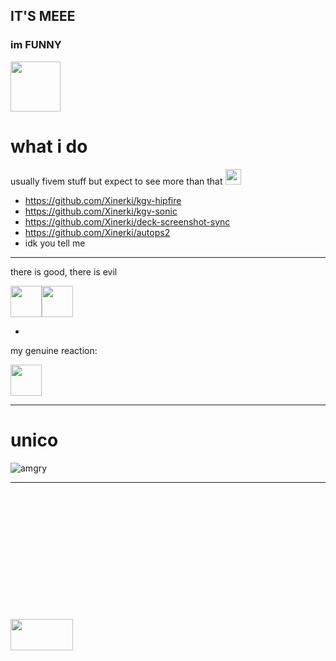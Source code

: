 ## IT'S MEEE
### im FUNNY
<img src="https://b.catgirlsare.sexy/8T1Y2LlSKH_g.jpg" height=80/>

# what i do
usually fivem stuff but expect to see more than that <img src="https://b.catgirlsare.sexy/dOh-uXr53Pt1.gif" height=25/>
- https://github.com/Xinerki/kgv-hipfire
- https://github.com/Xinerki/kgv-sonic
- https://github.com/Xinerki/deck-screenshot-sync
- https://github.com/Xinerki/autops2
- idk you tell me
---
there is good, there is evil

<img src="https://b.catgirlsare.sexy/0lyFcE80OPTF.gif" height=50/><img src="https://b.catgirlsare.sexy/EFV6qhoPaGSx.png" height=50/>


-

my genuine reaction:

<img src="https://b.catgirlsare.sexy/UltrEWfts8b8.png" height=50/>

---
# unico
![amgry](https://b.catgirlsare.sexy/kdUQirur_Wlx.jpg)

---
<br>
<br>
<br>
<br>
<br>
<br>
<br>
<br>
<br>
<br>
<br>
<br>
<img src="https://b.catgirlsare.sexy/9cZf56WnObQv.gif" height=50 width=100/>